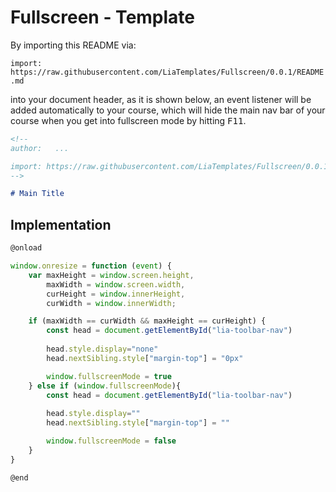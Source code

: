 <!--
author:   André Dietrich

email:    LiaScript@web.de

version:  0.0.1

language: en

narrator: US English Female

comment:  This plugin removes the nav-bar in fullscreen-mode, which can be used in presentations.

@onload

window.onresize = function (event) {
    var maxHeight = window.screen.height,
        maxWidth = window.screen.width,
        curHeight = window.innerHeight,
        curWidth = window.innerWidth;

    if (maxWidth == curWidth && maxHeight == curHeight) {
        const head = document.getElementById("lia-toolbar-nav")
        
        head.style.display="none"
        head.nextSibling.style["margin-top"] = "0px"

        window.fullscreenMode = true
    } else if (window.fullscreenMode){
        const head = document.getElementById("lia-toolbar-nav")
        
        head.style.display=""
        head.nextSibling.style["margin-top"] = ""

        window.fullscreenMode = false
    }
}

@end
-->

# Fullscreen - Template

By importing this README via:

`import: https://raw.githubusercontent.com/LiaTemplates/Fullscreen/0.0.1/README.md`

into your document header, as it is shown below, an event listener will be added automatically to your course, which will hide the main nav bar of your course when you get into fullscreen mode by hitting <kbd>F11</kbd>.

``` markdown
<!--
author:   ...

import: https://raw.githubusercontent.com/LiaTemplates/Fullscreen/0.0.1/README.md
-->

# Main Title
```

## Implementation

``` javascript
@onload

window.onresize = function (event) {
    var maxHeight = window.screen.height,
        maxWidth = window.screen.width,
        curHeight = window.innerHeight,
        curWidth = window.innerWidth;

    if (maxWidth == curWidth && maxHeight == curHeight) {
        const head = document.getElementById("lia-toolbar-nav")
        
        head.style.display="none"
        head.nextSibling.style["margin-top"] = "0px"

        window.fullscreenMode = true
    } else if (window.fullscreenMode){
        const head = document.getElementById("lia-toolbar-nav")
        
        head.style.display=""
        head.nextSibling.style["margin-top"] = ""

        window.fullscreenMode = false
    }
}

@end
```
